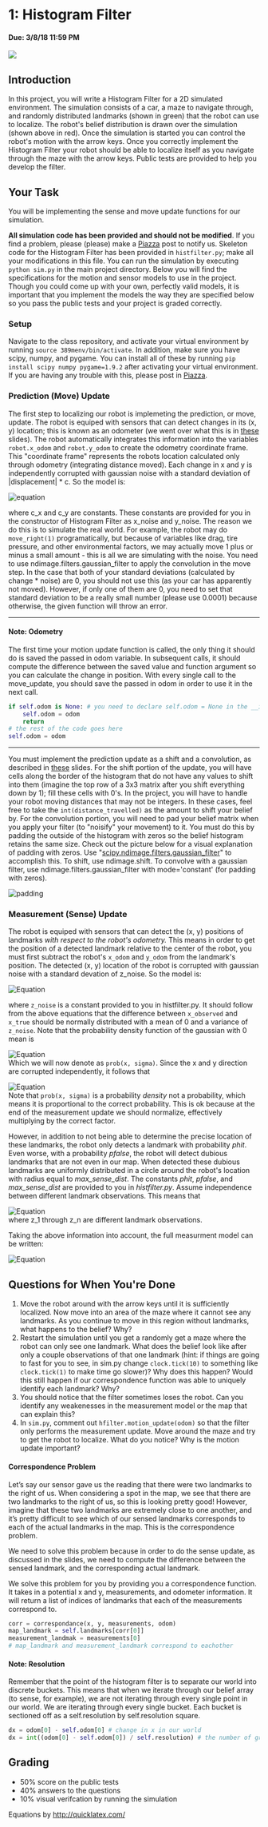 # 1: Histogram Filter
#### Due: 3/8/18 11:59 PM
![](https://i.imgur.com/N6srxnr.png)
## Introduction
In this project, you will write a Histogram Filter for a 2D simulated environment. The simulation consists of a car, a maze to navigate through, and randomly distributed landmarks (shown in green) that the robot can use to localize. The robot's belief distribution is drawn over the simulation (shown above in red). Once the simulation is started you can control the robot's motion with the arrow keys. Once you correctly implement the Histogram Filter your robot should be able to localize itself as you navigate through the maze with the arrow keys. Public tests are provided to help you develop the filter.

## Your Task
You will be implementing the sense and move update functions for our simulation. 

**All simulation code has been provided and should not be modified**. If you find a problem, please (please) make a [Piazza](https://piazza.com/class/jblmlyocd2x7x) post to notify us. Skeleton code for the Histogram Filter has been provided in `histfilter.py`; make all your modifications in this file. You can run the simulation by executing `python sim.py` in the main project directory. Below you will find the specifications for the motion and sensor models to use in the project. Though you could come up with your own, perfectly valid models, it is important that you implement the models the way they are specified below so you pass the public tests and your project is graded correctly.

### Setup
Navigate to the class repository, and activate your virtual environment by running `source 389menv/bin/activate`. In addition, make sure you have scipy, numpy, and pygame. You can install all of these by running `pip install scipy numpy pygame=1.9.2` after activating your virtual environment. If you are having any trouble with this, please post in [Piazza](https://piazza.com/class/jblmlyocd2x7x).

### Prediction (Move) Update
The first step to localizing our robot is implemeting the prediction, or move, update. The robot is equiped with sensors that can detect changes in its (x, y) location; this is known as an odometer (we went over what this is in [these]() slides). The robot automatically integrates this information into the variables `robot.x_odom` and `robot.y_odom` to create the odometry coordinate frame. This "coordinate frame" represents the robots location calculated only through odometry (integrating distance moved). Each change in x and y is independently corrupted with gaussian noise with a standard deviation of |displacement| \* c. So the model is:
<!--- x_{observed} &= x_{true} + \mathcal{N}(0, |x_{true}|*c_x) \\ --->
<!--- y_{observed} &= y_{true} + \mathcal{N}(0, |y_{true}|*c_y) --->

![equation](http://quicklatex.com/cache3/94/ql_300dda2293cf9d58928b2096f735a594_l3.png)  

where c_x and c_y are constants. These constants are provided for you in the constructor of Histogram Filter as x_noise and y_noise. The reason we do this is to simulate the real world. For example, the robot may do `move_right(1)` programatically, but because of variables like drag, tire pressure, and other environmental factors, we may actually move 1 plus or minus a small amount - this is all we are simulating with the noise. You need to use ndimage.filters.gaussian_filter to apply the convolution in the move step. In the case that both of your standard deviations (calculated by change * noise) are 0, you should not use this (as your car has apparently not moved). However, if only one of them are 0, you need to set that standard deviation to be a really small number (please use 0.0001) because otherwise, the given function will throw an error.



_____

#### Note: Odometry
The first time your motion update function is called, the only thing it should do is saved the passed in odom variable. In subsequent calls, it should compute the difference between the saved value and function argument so you can calculate the change in position. With every single call to the move_update, you should save the passed in odom in order to use it in the next call.

```python
if self.odom is None: # you need to declare self.odom = None in the __init__ function
    self.odom = odom
    return
# the rest of the code goes here
self.odom = odom
```
_____

You must implement the prediction update as a shift and a convolution, as described in [these](https://docs.google.com/presentation/d/1xbxx7Kj1RQj1Ny-c5ZrG0NJAHq1z14D6MhKPa9TY9dQ/edit?usp=sharing) slides. For the shift portion of the update, you will have cells along the border of the histogram that do not have any values to shift into them (imagine the top row of a 3x3 matrix after you shift everything down by 1); fill these cells with 0's.  In the project, you will have to handle your robot moving distances that may not be integers. In these cases, feel free to take the `int(distance_travelled)` as the amount to shift your belief by. For the convolution portion, you will need to pad your belief matrix when you apply your filter (to "noisify" your movement) to it. You must do this by padding the outside of the histogram with zeros so the belief histogram retains the same size. Check out the picture below for a visual explanation of padding with zeros. Use "[scipy.ndimage.filters.gaussian_filter](https://docs.scipy.org/doc/scipy-0.16.1/reference/generated/scipy.ndimage.filters.gaussian_filter.html)" to accomplish this. To shift, use ndimage.shift. To convolve with a gaussian filter, use ndimage.filters.gaussian_filter with mode='constant' (for padding with zeros).

![padding](http://machinelearninguru.com/_images/topics/computer_vision/basics/convolution/5.JPG)

### Measurement (Sense) Update
The robot is equiped with sensors that can detect the (x, y) positions of landmarks *with respect to the robot's odometry.* This means in order to get the position of a detected landmark relative to the center of the robot, you must first subtract the robot's `x_odom` and `y_odom` from the landmark's position. The detected (x, y) location of the robot is corrupted with gaussian noise with a standard devation of z_noise. So the model is:  
<!--- (y_{observed} &= y_{true} + \mathcal{N}(0, z_{noise}) --->
![Equation](http://quicklatex.com/cache3/c9/ql_d17bef13145f5c9e6976b974c6b11bc9_l3.png)

where `z_noise` is a constant provided to you in histfilter.py. It should follow from the above equations that the difference between `x_observed` and `x_true` should be normally distributed with a mean of 0 and a variance of `z_noise`. Note that the probability density function of the gaussian with 0 mean is  
<!--- f(x | \sigma^2) = \frac{1}{{\sqrt {2\pi\sigma^2 } }}e^{{{ - \left( {x} \right)^2 } \mathord{\left/ {\vphantom {{ - \left( {x - \mu } \right)^2 } {2\sigma ^2 }}} \right. \kern-\nulldelimiterspace} {2\sigma ^2 }}} --->
![Equation](http://quicklatex.com/cache3/40/ql_a84e9ae2baa944fe9b81ae7fca5e3d40_l3.png)  
Which we will now denote as `prob(x, sigma)`. Since the x and y direction are corrupted independently, it follows that
<!--- P(z | x_t) = prob(z_{x_{true}} - z_{x_{observed}}, z_{noise}) * prob(z_{y_{true}} - z_{y_{observed}}, z_{noise}) --->
![Equation](http://quicklatex.com/cache3/68/ql_99ac667c7648495d055aac0e6a7f4168_l3.png)  
Note that `prob(x, sigma)` is a probability *density* not a probability, which means it is proportional to the correct probability. This is ok because at the end of the measurement update we should normalize, effectively multiplying by the correct factor. 

However, in addition to not being able to determine the precise location of these landmarks, the robot only detects a landmark with probability *phit*. Even worse, with a probability *pfalse*, the robot will detect dubious landmarks that are not even in our map. When detected these dubious landmarks are uniformly distributed in a circle around the robot's location with radius equal to *max_sense_dist*. The constants *phit*, *pfalse*, and *max_sense_dist* are provided to you in *histfilter.py*. Assume independence between different landmark observations. This means that  
<!--- P(z_1, z_2, ..., z_3|x_t) = \prod P(z_i|x_t) --->
![Equation](http://quicklatex.com/cache3/9f/ql_26c042fbd5c88ff571fcee9048a35b9f_l3.png)  
where z_1 through z_n are different landmark observations.

Taking the above information into account, the full measurment model can be written:  
<!---  P(x_t | z_t, m) = \prod p_{hit} * prob(\Delta z_x, z_{noise}) * prob(\Delta z_y, z_{noise}) + p_{false} * p_{uniform} --->
![Equation](http://quicklatex.com/cache3/4b/ql_b3b983160ea1d142ec9bfe31f190dc4b_l3.png)
## Questions for When You're Done
1. Move the robot around with the arrow keys until it is sufficiently localized. Now move into an area of the maze where it cannot see any landmarks. As you continue to move in this region without landmarks, what happens to the belief? Why?
2. Restart the simulation until you get a randomly get a maze where the robot can only see one landmark. What does the belief look like after only a couple observations of that one landmark (hint: if things are going to fast for you to see, in sim.py change `clock.tick(10)` to something like `clock.tick(1)` to make time go slower)? Why does this happen? Would this still happen if our correspondence function was able to uniquely identify each landmark? Why?
3. You should notice that the filter sometimes loses the robot. Can you identify any weakenesses in the measurement model or the map that can explain this?
4. In `sim.py`, comment out `hfilter.motion_update(odom)` so that the filter only performs the measurement update. Move around the maze and try to get the robot to localize. What do you notice? Why is the motion update important?

#### Correspondence Problem
Let’s say our sensor gave us the reading that there were two landmarks to the right of us. When considering a spot in the map, we see that there are two landmarks to the right of us, so this is looking pretty good! However, imagine that these two landmarks are extremely close to one another, and it’s pretty difficult to see which of our sensed landmarks corresponds to each of the actual landmarks in the map. This is the correspondence problem.

We need to solve this problem because in order to do the sense update, as discussed in the slides, we need to compute the difference between the sensed landmark, and the corresponding actual landmark. 

We solve this problem for you by providing you a correspondence function. It takes in a potential x and y, measurements, and odometer information. It will return a list of indices of landmarks that each of the measurements correspond to.

```python
corr = correspondance(x, y, measurements, odom)
map_landmark = self.landmarks[corr[0]]
measurement_landmak = measurements[0]
# map_landmark and measurement_landmark correspond to eachother
```

#### Note: Resolution
Remember that the point of the histogram filter is to separate our world into discrete buckets. This means that when we iterate through our belief array (to sense, for example), we are not iterating through every single point in our world. We are iterating through every single bucket. Each bucket is sectioned off as a self.resolution by self.resolution square.

```python
dx = odom[0] - self.odom[0] # change in x in our world
dx = int((odom[0] - self.odom[0]) / self.resolution) # the number of grid cells we move in the belief array
```

## Grading
* 50% score on the public tests
* 40% answers to the questions
* 10% visual verifcation by running the simulation

Equations by http://quicklatex.com/
